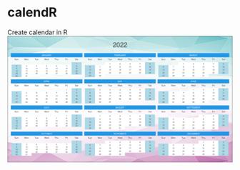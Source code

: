 # calendR
Create calendar in R
![](https://github.com/pawan1198/calendR/blob/master/my_calendar.png)

